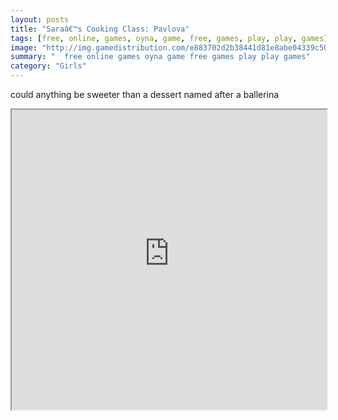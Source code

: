 ```yaml
---
layout: posts
title: "Saraâ€™s Cooking Class: Pavlova"
tags: [free, online, games, oyna, game, free, games, play, play, games]
image: "http://img.gamedistribution.com/e883702d2b38441d81e8abe04339c508.jpg"
summary: "  free online games oyna game free games play play games"
category: "Girls"
---
```


could anything be sweeter than a dessert named after a ballerina

<iframe width="100%" height="480px;" src="http://flash.gamedistribution.com?game=e883702d2b38441d81e8abe04339c508"></iframe>
